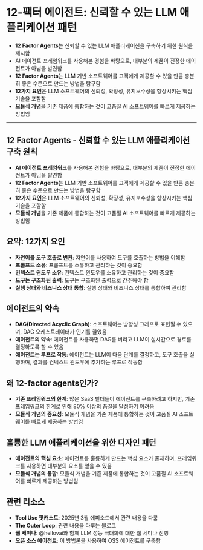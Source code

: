 # 12-팩터 에이전트: 신뢰할 수 있는 LLM 애플리케이션 패턴


* **12 Factor Agents**는 신뢰할 수 있는 LLM 애플리케이션을 구축하기 위한 원칙을 제시함
* AI 에이전트 프레임워크를 사용해본 경험을 바탕으로, 대부분의 제품이 진정한 에이전트가 아님을 발견함
* **12 Factor Agents**는 LLM 기반 소프트웨어를 고객에게 제공할 수 있을 만큼 충분히 좋은 수준으로 만드는 방법을 탐구함
* **12가지 요인**은 LLM 소프트웨어의 신뢰성, 확장성, 유지보수성을 향상시키는 핵심 기술을 포함함
* **모듈식 개념**을 기존 제품에 통합하는 것이 고품질 AI 소프트웨어를 빠르게 제공하는 방법임

---

12 Factor Agents - 신뢰할 수 있는 LLM 애플리케이션 구축 원칙
--------------------------------------------

* **AI 에이전트 프레임워크**를 사용해본 경험을 바탕으로, 대부분의 제품이 진정한 에이전트가 아님을 발견함
* **12 Factor Agents**는 LLM 기반 소프트웨어를 고객에게 제공할 수 있을 만큼 충분히 좋은 수준으로 만드는 방법을 탐구함
* **12가지 요인**은 LLM 소프트웨어의 신뢰성, 확장성, 유지보수성을 향상시키는 핵심 기술을 포함함
* **모듈식 개념**을 기존 제품에 통합하는 것이 고품질 AI 소프트웨어를 빠르게 제공하는 방법임

요약: 12가지 요인
-----------

* **자연어를 도구 호출로 변환**: 자연어를 사용하여 도구를 호출하는 방법을 이해함
* **프롬프트 소유**: 프롬프트를 소유하고 관리하는 것이 중요함
* **컨텍스트 윈도우 소유**: 컨텍스트 윈도우를 소유하고 관리하는 것이 중요함
* **도구는 구조화된 출력**: 도구는 구조화된 출력으로 간주해야 함
* **실행 상태와 비즈니스 상태 통합**: 실행 상태와 비즈니스 상태를 통합하여 관리함

에이전트의 약속
--------

* **DAG(Directed Acyclic Graph)**: 소프트웨어는 방향성 그래프로 표현될 수 있으며, DAG 오케스트레이터가 인기를 끌었음
* **에이전트의 약속**: 에이전트를 사용하면 DAG를 버리고 LLM이 실시간으로 경로를 결정하도록 할 수 있음
* **에이전트는 루프로 작동**: 에이전트는 LLM이 다음 단계를 결정하고, 도구 호출을 실행하며, 결과를 컨텍스트 윈도우에 추가하는 루프로 작동함

왜 12-factor agents인가?
---------------------

* **기존 프레임워크의 한계**: 많은 SaaS 빌더들이 에이전트를 구축하려고 하지만, 기존 프레임워크의 한계로 인해 80% 이상의 품질을 달성하기 어려움
* **모듈식 개념의 중요성**: 모듈식 개념을 기존 제품에 통합하는 것이 고품질 AI 소프트웨어를 빠르게 제공하는 방법임

훌륭한 LLM 애플리케이션을 위한 디자인 패턴
-------------------------

* **에이전트의 핵심 요소**: 에이전트를 훌륭하게 만드는 핵심 요소가 존재하며, 프레임워크를 사용하면 대부분의 요소를 얻을 수 있음
* **모듈식 개념의 통합**: 모듈식 개념을 기존 제품에 통합하는 것이 고품질 AI 소프트웨어를 빠르게 제공하는 방법임

관련 리소스
------

* **Tool Use 팟캐스트**: 2025년 3월 에피소드에서 관련 내용을 다룸
* **The Outer Loop**: 관련 내용을 다루는 블로그
* **웹 세미나**: @hellovai와 함께 LLM 성능 극대화에 대한 웹 세미나 진행
* **오픈 소스 에이전트**: 이 방법론을 사용하여 OSS 에이전트를 구축함
